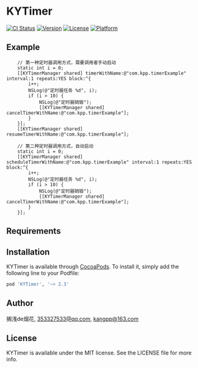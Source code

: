 # KYTimer

[![CI Status](https://img.shields.io/travis/搁浅de烟花/KYTimer.svg?style=flat)](https://travis-ci.org/搁浅de烟花/KYTimer)
[![Version](https://img.shields.io/cocoapods/v/KYTimer.svg?style=flat)](https://cocoapods.org/pods/KYTimer)
[![License](https://img.shields.io/cocoapods/l/KYTimer.svg?style=flat)](https://cocoapods.org/pods/KYTimer)
[![Platform](https://img.shields.io/cocoapods/p/KYTimer.svg?style=flat)](https://cocoapods.org/pods/KYTimer)

## Example

```
    // 第一种定时器调用方式，需要调用者手动启动
    static int i = 0;
    [[KYTimerManager shared] timerWithName:@"com.kpp.timerExample" interval:1 repeats:YES block:^{
        i++;
        NSLog(@"定时器任务 %d", i);
        if (i > 10) {
            NSLog(@"定时器销毁");
            [[KYTimerManager shared] cancelTimerWithName:@"com.kpp.timerExample"];
        }
    }];
    [[KYTimerManager shared] resumeTimerWithName:@"com.kpp.timerExample"];
```

```
    // 第二种定时器调用方式，自动启动
    static int i = 0;
    [[KYTimerManager shared] scheduleTimerWithName:@"com.kpp.timerExample" interval:1 repeats:YES block:^{
        i++;
        NSLog(@"定时器任务 %d", i);
        if (i > 10) {
            NSLog(@"定时器销毁");
            [[KYTimerManager shared] cancelTimerWithName:@"com.kpp.timerExample"];
        }
    }];
```

## Requirements

## Installation

KYTimer is available through [CocoaPods](https://cocoapods.org). To install
it, simply add the following line to your Podfile:

```ruby
pod 'KYTimer', '~> 2.3'
```

## Author

搁浅de烟花, 353327533@qq.com, kangpp@163.com

## License

KYTimer is available under the MIT license. See the LICENSE file for more info.
